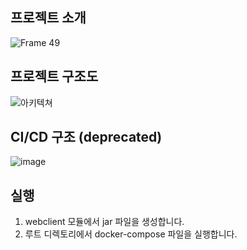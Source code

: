 ## 프로젝트 소개
![Frame 49](https://github.com/study-hub-server/study-hub-multimodule/assets/97587573/7dbf8021-7b18-4559-8189-508aef86a1cb)


## 프로젝트 구조도
![아키텍쳐](https://github.com/study-hub-server/study-hub-multimodule/assets/97587573/3abb9b15-cee4-4702-af4e-17f2177f1aab)


## CI/CD 구조 (deprecated)
![image](https://github.com/study-hub-server/study-hub-multimodule/assets/97587573/0b1a2510-3db6-4a71-b045-0ff7542ee98d)

## 실행
1. webclient 모듈에서 jar 파일을 생성합니다.
2. 루트 디렉토리에서 docker-compose 파일을 실행합니다.
 